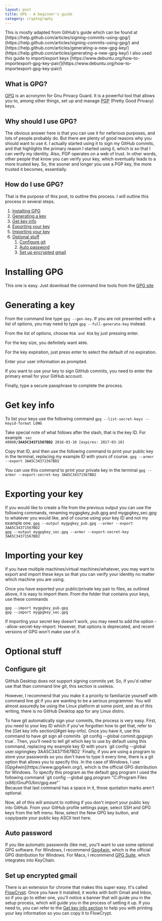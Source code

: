 ```yaml
---
layout: post
title: GPG - A beginner's guide
category: cryptography
---
```


<div markdown="1" class="alert alert-info" role="alert">
This is mostly adapted from GitHub's guide which can be found at
[https://help.github.com/articles/signing-commits-using-gpg/](https://help.github.com/articles/signing-commits-using-gpg/)
and
[https://help.github.com/articles/generating-a-new-gpg-key/](https://help.github.com/articles/generating-a-new-gpg-key/)  
I also used this guide to import/export keys
[https://www.debuntu.org/how-to-importexport-gpg-key-pair/](https://www.debuntu.org/how-to-importexport-gpg-key-pair/)
</div>

## What is GPG?
[GPG](https://www.gnupg.org/) is an acronymn for Gnu Privacy Guard. It is a
powerful tool that allows you to, among other things, set up and manage [PGP](https://en.wikipedia.org/wiki/Pretty_Good_Privacy)
(Pretty Good Privacy) keys.

## Why should I use GPG?
The obvious answer here is that you can use it for nefarious purposes, and lots
of people probably do. But there are plenty of good reasons why you should want
to use it. I actually started using it to sign my GitHub commits, and that
highlights the primary reason I started using it, which is so that I can verify
my identity. Also, PGP operates on a web of trust. In other words, other people
that know you can verify your key, which eventually leads to a more trusted key.
So, the sooner and longer you use a PGP key, the more trusted it becomes,
essentially.

## How do I use GPG?
That is the purpose of this post, to outline this process. I will outline this
process in several steps.

1. [Installing GPG](#installing-gpg)
2. [Generating a key](#generating-a-key)
3. [Get key info](#get-key-info)
4. [Exporting your key](#exporting-your-key)
5. [Importing your key](#importing-your-key)
6. [Optional stuff](#optional-stuff)
    1. [Configure git](#configure-git)
    2. [Auto password](#auto-password)
    3. [Set up encrypted gmail](#set-up-encrypted-gmail)

# Installing GPG
This one is easy. Just download the command line tools from the [GPG site](https://www.gnupg.org/download/index.html)

# Generating a key
From the command line type `gpg --gen-key`. If you are not presented with a list
of options, you may need to type `gpg --full-generate-key` instead.

From the list of options, choose `RSA and RSA` by just pressing enter.

For the key size, you definitely want `4096`.

For the key expiration, just press enter to select the default of no expiration.

Enter your user information as prompted.

<div markdown="1" class="alert alert-info" role="alert">
If you want to use your key to sign GitHub commits, you need to enter the
primary email for your GitHub account.
</div>

Finally, type a secure passphrase to complete the process.

# Get key info
To list your keys use the following command
`gpg --list-secret-keys --keyid-format LONG`

Take special note of what follows after the slash, that is the key ID. For
example
<code markdown="1" class="highlighter-rouge">
sec   4096R/**3AA5C34371567BD2** 2016-03-10 [expires: 2017-03-10]
</code>

Copy that ID, and then use the following command to print your public key in the
terminal, replacing my example ID with yours of course.
`gpg --armor --export 3AA5C34371567BD2`

You can use this command to print your private key in the terminal
`gpg --armor --export-secret-key 3AA5C34371567BD2`

# Exporting your key
If you would like to create a file from the previous output you can use the
following commands, renaming mygpgkey_pub.gpg and mygpgkey_sec.gpg to whatever
you would like, and of course using your key ID and not my example one.
`gpg --output mygpgkey_pub.gpg --armor --export 3AA5C34371567BD2`  
`gpg --output mygpgkey_sec.gpg --armor --export-secret-key 3AA5C34371567BD2`

# Importing your key
If you have multiple machines/virtual machines/whatever, you may want to export
and import these keys so that you can verify your identity no matter which
machine you are using.

Once you have exported your public/private key pair to files, as outlined above,
it is easy to import them. From the folder that contains your keys, use these
commands

`gpg --import mygpgkey_pub.gpg`  
`gpg --import mygpgkey_sec.gpg`

<div markdown="1" class="alert alert-info" role="alert">
If importing your secret key doesn't work, you may need to add the option
--allow-secret-key-import. However, that options is deprecated, and recent
versions of GPG won't make use of it.
</div>

# Optional stuff

## Configure git
<div markdown="1" class="alert alert-info" role="alert">
GitHub Desktop does not support signing commits yet. So, if you'd rather use
that than command line git, this section is useless.

However, I recommend that
you make it a priority to familiarize yourself with command line git if you are
wanting to be a serious programmer. You will almost assuredly be using the Linux
platform at some point, and as of this writing, there is no GitHub Desktop app
for any Linux distro.
</div>
To have git automatically sign your commits, the process is very easy.
First, you need to your key ID which if you've forgotten how to get that, refer
to the [Get key info section](#get-key-info). Once you have it, use this command
to have git sign all commits `git config --global commit.gpgsign true`. Then,
you'll need to tell git which key to use by default using this command,
replacing my example key ID with yours
`git config --global user.signingkey 3AA5C34371567BD2`
Finally, if you are using a program to store your passwords so you don't have to
type it every time, there is a git option that allows you to specify this. In
the case of Windows, I use [Gpg4win](https://www.gpg4win.org/), which is the
official GPG distribution for Windows. To specify this program as the default
gpg program I used the following command
`git config --global gpg.program "C:/Program Files (x86)/GnuPG/bin/gpg.exe"`
<div markdown="1" class="alert alert-danger" role="alert">
Because that last command has a space in it, those quotation marks aren't optional.
</div>

Now, all of this will amount to nothing if you don't import your public key into
GitHub. From your GitHub profile settings page, select SSH and GPG keys from the
left menu. Now, select the New GPG key button, and copy/paste your public key
ASCII text here.

## Auto password
If you like automatic passwords (like me), you'll want to use some optional
GPG software. For Windows, I recommend [Gpg4win](https://www.gpg4win.org/),
which is the official GPG distribution for Windows. For Macs, I recommend
[GPG Suite](https://gpgtools.org/), which integrates into KeyChain.

## Set up encrypted gmail
There is an extension for chrome that makes this super easy. It's called [FlowCrypt](https://chrome.google.com/webstore/detail/flowcrypt-encrypt-gmail-w/bnjglocicdkmhmoohhfkfkbbkejdhdgc?hl=en).
Once you have it installed, it works with both Gmail and Inbox, so if you go to
either one, you'll notice a banner that will guide you in the setup process,
which will guide you in the process of setting it up. If you need to, you can
refer to the [Get key info section](#get-key-info) to help you with printing
your key information so you can copy it to FlowCrypt.
